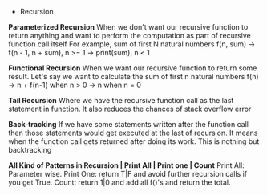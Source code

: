 * Recursion

**Parameterized Recursion**
When we don't want our recursive function to return anything
and want to perform the computation as part of recursive function call itself
For example,
sum of first N natural numbers
f(n, sum)
-> f(n - 1, n + sum), n >= 1
-> print(sum), n < 1

**Functional Recursion**
When we want our recursive function to return some result.
Let's say we want to calculate the sum of first n natural numbers
f(n)    
-> n + f(n-1) when n > 0
-> n when n = 0

**Tail Recursion**
Where we have the recursive function call as the last statement in function.
It also reduces the chances of stack overflow error

**Back-tracking**
If we have some statements written after the function call then those statements would get executed at the last of
recursion. It means when the function call gets returned after doing its work.
This is nothing but backtracking

**All Kind of Patterns in Recursion | Print All | Print one | Count**
Print All: Parameter wise.
Print One: return T|F and avoid further recursion calls if you get True.
Count: return 1|0 and add all f()'s and return the total.
